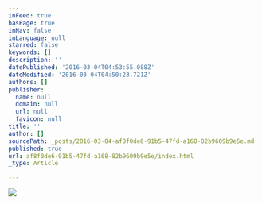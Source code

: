 ```yaml
---
inFeed: true
hasPage: true
inNav: false
inLanguage: null
starred: false
keywords: []
description: ''
datePublished: '2016-03-04T04:53:55.088Z'
dateModified: '2016-03-04T04:50:23.721Z'
authors: []
publisher:
  name: null
  domain: null
  url: null
  favicon: null
title: ''
author: []
sourcePath: _posts/2016-03-04-af8f0de6-91b5-47fd-a168-82b9609b9e5e.md
published: true
url: af8f0de6-91b5-47fd-a168-82b9609b9e5e/index.html
_type: Article

---
```

![](https://the-grid-user-content.s3-us-west-2.amazonaws.com/f4d40cd0-a4c3-4a58-bc4a-97af5b6ccc53.jpg)